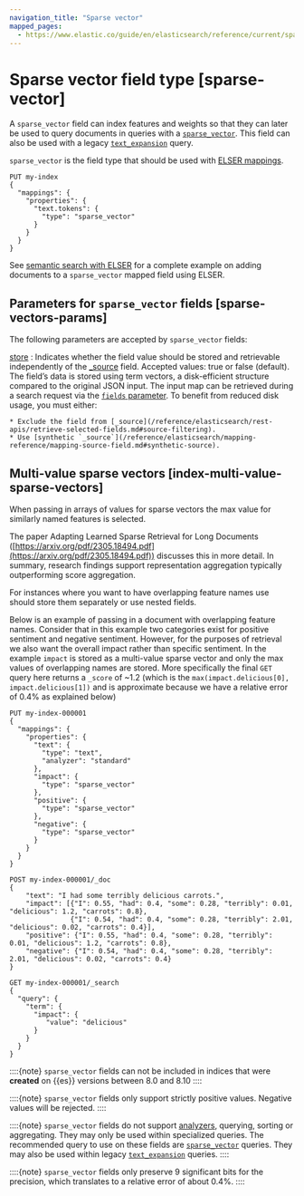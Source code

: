 ```yaml
---
navigation_title: "Sparse vector"
mapped_pages:
  - https://www.elastic.co/guide/en/elasticsearch/reference/current/sparse-vector.html
---
```


# Sparse vector field type [sparse-vector]


A `sparse_vector` field can index features and weights so that they can later be used to query documents in queries with a [`sparse_vector`](/reference/query-languages/query-dsl/query-dsl-sparse-vector-query.md). This field can also be used with a legacy [`text_expansion`](/reference/query-languages/query-dsl/query-dsl-text-expansion-query.md) query.

`sparse_vector` is the field type that should be used with [ELSER mappings](docs-content://solutions/search/semantic-search/semantic-search-elser-ingest-pipelines.md#elser-mappings).

```console
PUT my-index
{
  "mappings": {
    "properties": {
      "text.tokens": {
        "type": "sparse_vector"
      }
    }
  }
}
```

See [semantic search with ELSER](docs-content://solutions/search/semantic-search/semantic-search-elser-ingest-pipelines.md) for a complete example on adding documents to a `sparse_vector` mapped field using ELSER.

## Parameters for `sparse_vector` fields [sparse-vectors-params]

The following parameters are accepted by `sparse_vector` fields:

[store](/reference/elasticsearch/mapping-reference/mapping-store.md)
:   Indicates whether the field value should be stored and retrievable independently of the [_source](/reference/elasticsearch/mapping-reference/mapping-source-field.md) field. Accepted values: true or false (default). The field’s data is stored using term vectors, a disk-efficient structure compared to the original JSON input. The input map can be retrieved during a search request via the [`fields` parameter](/reference/elasticsearch/rest-apis/retrieve-selected-fields.md#search-fields-param). To benefit from reduced disk usage, you must either:

    * Exclude the field from [_source](/reference/elasticsearch/rest-apis/retrieve-selected-fields.md#source-filtering).
    * Use [synthetic `_source`](/reference/elasticsearch/mapping-reference/mapping-source-field.md#synthetic-source).



## Multi-value sparse vectors [index-multi-value-sparse-vectors]

When passing in arrays of values for sparse vectors the max value for similarly named features is selected.

The paper Adapting Learned Sparse Retrieval for Long Documents ([https://arxiv.org/pdf/2305.18494.pdf](https://arxiv.org/pdf/2305.18494.pdf)) discusses this in more detail. In summary, research findings support representation aggregation typically outperforming score aggregation.

For instances where you want to have overlapping feature names use should store them separately or use nested fields.

Below is an example of passing in a document with overlapping feature names. Consider that in this example two categories exist for positive sentiment and negative sentiment. However, for the purposes of retrieval we also want the overall impact rather than specific sentiment. In the example `impact` is stored as a multi-value sparse vector and only the max values of overlapping names are stored. More specifically the final `GET` query here returns a `_score` of ~1.2 (which is the `max(impact.delicious[0], impact.delicious[1])` and is approximate because we have a relative error of 0.4% as explained below)

```console
PUT my-index-000001
{
  "mappings": {
    "properties": {
      "text": {
        "type": "text",
        "analyzer": "standard"
      },
      "impact": {
        "type": "sparse_vector"
      },
      "positive": {
        "type": "sparse_vector"
      },
      "negative": {
        "type": "sparse_vector"
      }
    }
  }
}

POST my-index-000001/_doc
{
    "text": "I had some terribly delicious carrots.",
    "impact": [{"I": 0.55, "had": 0.4, "some": 0.28, "terribly": 0.01, "delicious": 1.2, "carrots": 0.8},
               {"I": 0.54, "had": 0.4, "some": 0.28, "terribly": 2.01, "delicious": 0.02, "carrots": 0.4}],
    "positive": {"I": 0.55, "had": 0.4, "some": 0.28, "terribly": 0.01, "delicious": 1.2, "carrots": 0.8},
    "negative": {"I": 0.54, "had": 0.4, "some": 0.28, "terribly": 2.01, "delicious": 0.02, "carrots": 0.4}
}

GET my-index-000001/_search
{
  "query": {
    "term": {
      "impact": {
         "value": "delicious"
      }
    }
  }
}
```

::::{note}
`sparse_vector` fields can not be included in indices that were **created** on {{es}} versions between 8.0 and 8.10
::::


::::{note}
`sparse_vector` fields only support strictly positive values. Negative values will be rejected.
::::


::::{note}
`sparse_vector` fields do not support [analyzers](docs-content://manage-data/data-store/text-analysis.md), querying, sorting or aggregating. They may only be used within specialized queries. The recommended query to use on these fields are [`sparse_vector`](/reference/query-languages/query-dsl/query-dsl-sparse-vector-query.md) queries. They may also be used within legacy [`text_expansion`](/reference/query-languages/query-dsl/query-dsl-text-expansion-query.md) queries.
::::


::::{note}
`sparse_vector` fields only preserve 9 significant bits for the precision, which translates to a relative error of about 0.4%.
::::



